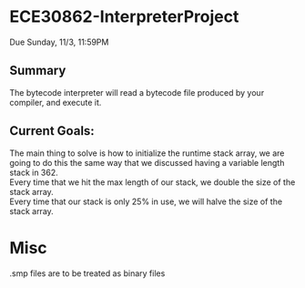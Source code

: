 # ECE30862-InterpreterProject
Due Sunday, 11/3, 11:59PM

## Summary
The bytecode interpreter will read a bytecode file produced by your compiler, and execute it.

## Current Goals:
The main thing to solve is how to initialize the runtime stack array, we are going to do this the same way that we discussed having a variable length stack in 362.  
Every time that we hit the max length of our stack, we double the size of the stack array.  
Every time that our stack is only 25% in use, we will halve the size of the stack array.  

# Misc
.smp files are to be treated as binary files

